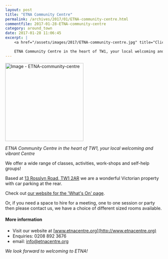 ```yaml
---
layout: post
title: "ETNA Community Centre"
permalink: /archives/2017/01/ETNA-community-centre.html
commentfile: 2017-01-28-ETNA-community-centre
category: around_town
date: 2017-01-28 11:06:45
excerpt: |
    <a href="/assets/images/2017/ETNA-community-centre.jpg" title="Click for a larger image"><img src="/assets/images/2017/ETNA-community-centre-thumb.jpg" width="150" alt="Image - ETNA-community-centre"  class="photo right"/></a>

    ETNA Community Centre in the heart of TW1, your local welcoming and vibrant Centre. We offer a wide range of classes, activities, work-shops and self-help groups.
---
```


<a href="/assets/images/2017/ETNA-community-centre.jpg" title="Click for a larger image"><img src="/assets/images/2017/ETNA-community-centre-thumb.jpg" width="250" alt="Image - ETNA-community-centre"  class="photo right"/></a>

*ETNA Community Centre in the heart of TW1, your local welcoming and vibrant Centre*

We offer a wide range of classes, activities, work-shops and self-help groups!

Based at [13 Rosslyn Road, TW1 2AR](/directory/other/201110040733) we are a wonderful Victorian property with car parking at the rear.

Check out [our website for the 'What's On' page](http://etnacentre.org/whats-on/).

Or, if you need a space to hire for a meeting, one to one session or party then please contact us, we have a choice of different sized rooms available.

#### More information

-   Visit our website at [www.etnacentre.org](http://www.etnacentre.org)
-   Enquiries: 0208 892 3676
-   email: <info@etnacentre.org>

*We look forward to welcoming to ETNA!*
